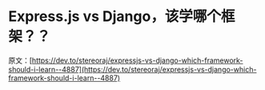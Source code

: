# Express.js vs Django，该学哪个框架？？

原文：[https://dev.to/stereoraj/expressjs-vs-django-which-framework-should-i-learn--4887](https://dev.to/stereoraj/expressjs-vs-django-which-framework-should-i-learn--4887)